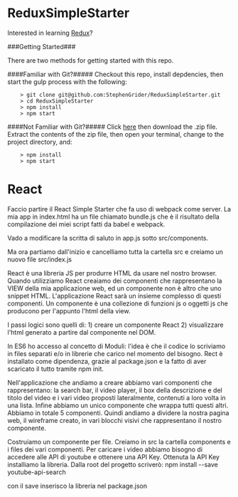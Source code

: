 # ReduxSimpleStarter

Interested in learning [Redux](https://www.udemy.com/react-redux/)?

###Getting Started###

There are two methods for getting started with this repo.

####Familiar with Git?#####
Checkout this repo, install depdencies, then start the gulp process with the following:

```
	> git clone git@github.com:StephenGrider/ReduxSimpleStarter.git
	> cd ReduxSimpleStarter
	> npm install
	> npm start
```

####Not Familiar with Git?#####
Click [here](https://github.com/StephenGrider/ReactStarter/releases) then download the .zip file.  Extract the contents of the zip file, then open your terminal, change to the project directory, and:

```
	> npm install
	> npm start
```

# React

Faccio partire il React Simple Starter che fa uso di webpack come server. La mia app in index.html ha un file chiamato bundle.js che è il risultato della compilazione dei miei script fatti da babel e webpack.

Vado a modificare la scritta di saluto in app.js sotto src/components.

Ma ora partiamo dall'inizio e cancelliamo tutta la cartella src e creiamo un nuovo file src/index.js

React è una libreria JS per produrre HTML da usare nel nostro browser. Quando utilizziamo React creaiamo dei componenti che rappresentano la VIEW della mia applicazione web, ed un componente non è altro che uno snippet HTML. L'applicazione React sarà un insieme complesso di questi componenti. Un componente è una collezione di funzioni js o oggetti js che producono per l'appunto l'html della view.

I passi logici sono quelli di: 1) creare un componente React 2) visualizzare l'html generato a partire dal componente nel DOM.

In ES6 ho accesso al concetto di Moduli: l'idea è che il codice lo scriviamo in files separati e/o in librerie che carico nel momento del bisogno.
Rect è installato come dipendenza, grazie al package.json e la fatto di aver scaricato il tutto tramite npm init.

Nell'applicazione che andiamo a creare abbiamo vari componenti che rappresentano: la search bar, il video player, il box della descrizione e del titolo del video e i vari video proposti lateralmente, contenuti a loro volta in una lista. Infine abbiamo un unico componente che wrappa tutti questi altri. Abbiamo in totale 5 componenti. Quindi andiamo a dividere la nostra pagina web, il wireframe creato, in vari blocchi visivi che rappresentano il nostro componente.

Costruiamo un componente per file. Creiamo in src la cartella components e i files dei vari componenti.
Per caricare i video abbiamo bisogno di accedere alle API di youtube e ottenere una API Key.
Ottenuta la API Key installiamo la libreria. Dalla root del progetto scriverò:
npm install --save youtube-api-search

con il save inserisco la libreria nel package.json
